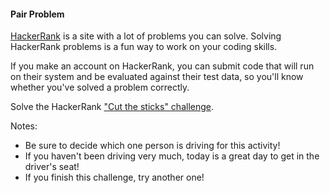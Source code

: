 #### Pair Problem

[HackerRank](https://www.hackerrank.com/) is a site with a lot of problems you can solve. Solving HackerRank problems is a fun way to work on your coding skills.

If you make an account on HackerRank, you can submit code that will run on their system and be evaluated against their test data, so you'll know whether you've solved a problem correctly.

Solve the HackerRank ["Cut the sticks" challenge](https://www.hackerrank.com/challenges/cut-the-sticks).

Notes:

 * Be sure to decide which one person is driving for this activity!
 * If you haven't been driving very much, today is a great day to get in the driver's seat!
 * If you finish this challenge, try another one!
